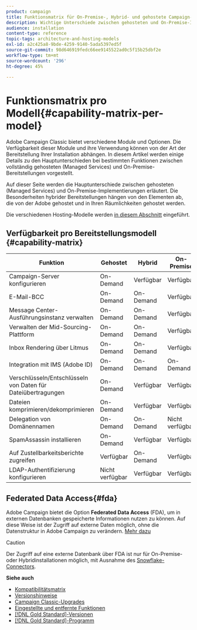 ```yaml
---
product: campaign
title: Funktionsmatrix für On-Premise-, Hybrid- und gehostete Campaign-Versionen
description: Wichtige Unterschiede zwischen gehosteten und On-Premise-Implementierungen
audience: installation
content-type: reference
topic-tags: architecture-and-hosting-models
exl-id: a2c425a8-9bde-4259-9140-5ada5397ed5f
source-git-commit: 98d646919fedc66ee9145522ad0c5f15b25dbf2e
workflow-type: tm+mt
source-wordcount: '296'
ht-degree: 45%

---
```


# Funktionsmatrix pro Modell{#capability-matrix-per-model}

Adobe Campaign Classic bietet verschiedene Module und Optionen. Die Verfügbarkeit dieser Module und ihre Verwendung können von der Art der Bereitstellung Ihrer Installation abhängen. In diesem Artikel werden einige Details zu den Hauptunterschieden bei bestimmten Funktionen zwischen vollständig gehosteten (Managed Services) und On-Premise-Bereitstellungen vorgestellt.

Auf dieser Seite werden die Hauptunterschiede zwischen gehosteten (Managed Services) und On-Premise-Implementierungen erläutert. Die Besonderheiten hybrider Bereitstellungen hängen von den Elementen ab, die von der Adobe gehostet und in Ihren Räumlichkeiten gehostet werden.

Die verschiedenen Hosting-Modelle werden [in diesem Abschnitt](../../installation/using/hosting-models.md) eingeführt.

## Verfügbarkeit pro Bereitstellungsmodell {#capability-matrix}

| Funktion | Gehostet | Hybrid | On-Premise | Details |
|-----------------------------------------------|------------------|-----------|---------------|-----------------------------------------------------------------------------------------------------------------------------------------------------------------------------------------------------------------------|
| Campaign-Server konfigurieren | On-Demand | Verfügbar | Verfügbar | [Mehr dazu](../../installation/using/the-server-configuration-file.md) |
| E-Mail-BCC | On-Demand | On-Demand | Verfügbar | [Mehr dazu](../../installation/using/email-archiving.md) |
| Message Center-Ausführungsinstanz verwalten | On-Demand | On-Demand | Verfügbar | [Mehr dazu](../../message-center/using/about-transactional-messaging.md) |
| Verwalten der Mid-Sourcing-Plattform | On-Demand | On-Demand | Verfügbar | [Mehr dazu](../../installation/using/mid-sourcing-server.md) |
| Inbox Rendering über Litmus | On-Demand | On-Demand | Verfügbar | [Mehr dazu](../../delivery/using/inbox-rendering.md) |
| Integration mit IMS (Adobe ID) | On-Demand | On-Demand | On-Demand | [Mehr dazu](../../integrations/using/about-adobe-id.md) |
| Verschlüsseln/Entschlüsseln von Daten für Dateiübertragungen | On-Demand | Verfügbar | Verfügbar | [Mehr dazu](../../platform/using/unzip-decrypt.md) |
| Dateien komprimieren/dekomprimieren | On-Demand | Verfügbar | Verfügbar | [Mehr dazu](../../platform/using/unzip-decrypt.md) |
| Delegation von Domänennamen | On-Demand | On-Demand | Nicht verfügbar | [Mehr dazu](https://helpx.adobe.com/de/campaign/kb/domain-name-delegation.html) |
| SpamAssassin installieren | On-Demand | Verfügbar | Verfügbar | [Mehr dazu](../../delivery/using/spamassassin.md) |
| Auf Zustellbarkeitsberichte zugreifen | Verfügbar | On-Demand | Verfügbar | [Mehr dazu](../../delivery/using/monitoring-deliverability.md) |
| LDAP-Authentifizierung konfigurieren | Nicht verfügbar | Verfügbar | Verfügbar | [Mehr dazu](../../installation/using/connecting-through-ldap.md) |


## Federated Data Access{#fda}

Adobe Campaign bietet die Option **Federated Data Access** (FDA), um in externen Datenbanken gespeicherte Informationen nutzen zu können. Auf diese Weise ist der Zugriff auf externe Daten möglich, ohne die Datenstruktur in Adobe Campaign zu verändern. [Mehr dazu](../../installation/using/about-fda.md)

>[!CAUTION]
>
>Der Zugriff auf eine externe Datenbank über FDA ist nur für On-Premise- oder Hybridinstallationen möglich, mit Ausnahme des [Snowflake-Connectors](../../installation/using/configure-fda-snowflake.md).


**Siehe auch**

* [Kompatibilitätsmatrix](../../rn/using/compatibility-matrix.md)
* [Versionshinweise](../../rn/using/latest-release.md)
* [Campaign Classic-Upgrades](../../rn/using/rn-overview.md)
* [Eingestellte und entfernte Funktionen](../../rn/using/deprecated-features.md)
* [[!DNL Gold Standard]-Versionen ](../../rn/using/gold-standard.md)
* [[!DNL Gold Standard]-Programm](../../rn/using/gs-overview.md)
